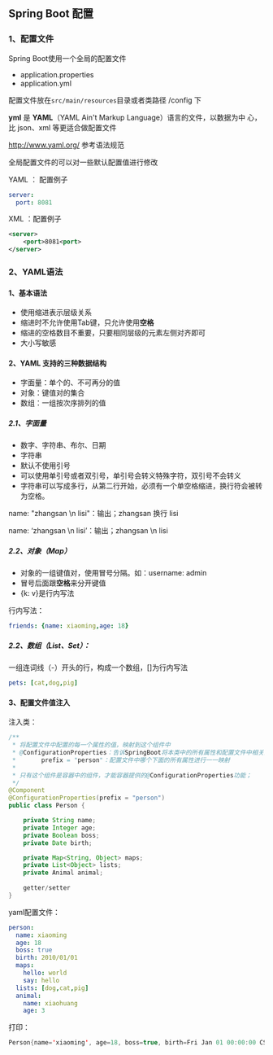 ## Spring Boot 配置

### 1、配置文件

Spring Boot使用一个全局的配置文件

- application.properties
- application.yml

配置文件放在`src/main/resources`目录或者类路径 /config 下

**yml** 是 **YAML**（YAML Ain't Markup Language）语言的文件，以数据为中
心，比 json、xml 等更适合做配置文件

http://www.yaml.org/ 参考语法规范

全局配置文件的可以对一些默认配置值进行修改

YAML ： 配置例子

```yaml
server:
  port: 8081
```

XML ：配置例子

```xml
<server>
	<port>8081<port>
</server>
```

### 2、YAML语法

#### 1、基本语法

- 使用缩进表示层级关系
- 缩进时不允许使用Tab键，只允许使用**空格**
- 缩进的空格数目不重要，只要相同层级的元素左侧对齐即可
- 大小写敏感

#### 2、YAML 支持的三种数据结构

- 字面量：单个的、不可再分的值
- 对象：键值对的集合
- 数组：一组按次序排列的值

##### 2.1、字面量

- 数字、字符串、布尔、日期
- 字符串
- 默认不使用引号
- 可以使用单引号或者双引号，单引号会转义特殊字符，双引号不会转义
- 字符串可以写成多行，从第二行开始，必须有一个单空格缩进，换行符会被转为空格。

name:   "zhangsan \n lisi"：输出；zhangsan 换行  lisi

name:   ‘zhangsan \n lisi’：输出；zhangsan \n  lisi

##### 2.2、对象（Map）

- 对象的一组键值对，使用冒号分隔。如：username: admin
- 冒号后面跟**空格**来分开键值
- {k: v}是行内写法

行内写法：

```yaml
friends: {name: xiaoming,age: 18}
```

##### 2.2、数组（List、Set）：

一组连词线（-）开头的行，构成一个数组，[]为行内写法

```yaml
pets: [cat,dog,pig]
```

#### 3、配置文件值注入

注入类：

```java
/** 
 * 将配置文件中配置的每一个属性的值，映射到这个组件中
 * @ConfigurationProperties：告诉SpringBoot将本类中的所有属性和配置文件中相关的配置进行绑定；
 *       prefix = "person"：配置文件中哪个下面的所有属性进行一一映射
 * 
 * 只有这个组件是容器中的组件，才能容器提供的@ConfigurationProperties功能；
 */
@Component
@ConfigurationProperties(prefix = "person")
public class Person {

    private String name;
    private Integer age;
    private Boolean boss;
    private Date birth;

    private Map<String, Object> maps;
    private List<Object> lists;
    private Animal animal;
    
    getter/setter
}
```

yaml配置文件：

```yaml
person:
  name: xiaoming
  age: 18
  boss: true
  birth: 2010/01/01
  maps:
    hello: world
    say: hello
  lists: [dog,cat,pig]
  animal:
    name: xiaohuang
    age: 3
```

打印：

```java
Person{name='xiaoming', age=18, boss=true, birth=Fri Jan 01 00:00:00 CST 2010, maps={hello=world, say=hello}, lists=[dog, cat, pig], animal=Animal{name='xiaohuang', age=3}}
```





